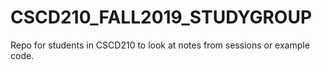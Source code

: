# CSCD210_FALL2019_STUDYGROUP
Repo for students in CSCD210 to look at notes from sessions or example code.
